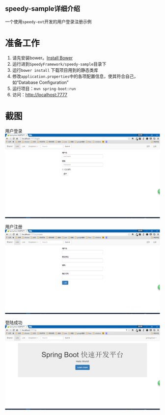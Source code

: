 speedy-sample详细介绍
----
一个使用`speedy-ext`开发的用户登录注册示例

# 准备工作

1. 请先安装bower。[Install Bower](http://bower.io/#install-bower)
2. 运行进到`SpeedyFramework/speedy-sample`目录下
3. 运行`bower install` 下载项目用到的静态类库
4. 修改`application.properties`中的各项配置信息，使其符合自己，如“Database Configuration”
5. 运行项目：`mvn spring-boot:run`
6. 访问：[http://localhost:7777](http://localhost:7777)

# 截图
用户登录
![](src/main/resources/public/imgs/1.png)

用户注册
![](src/main/resources/public/imgs/2.png)

登陆成功
![](src/main/resources/public/imgs/3.png)
